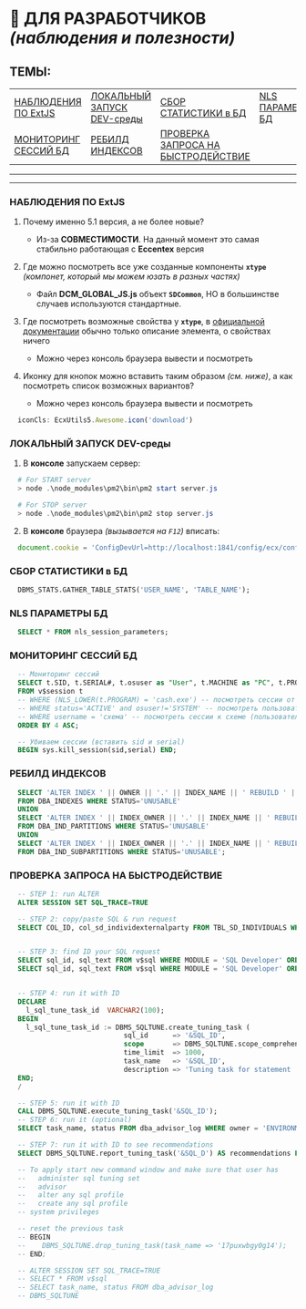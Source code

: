 # 🙏 ДЛЯ РАЗРАБОТЧИКОВ _(наблюдения и полезности)_

## ТЕМЫ:
|   |   |   |   |
|---|---|---|---|
| [НАБЛЮДЕНИЯ ПО ExtJS](https://github.com/CrappyCodeMaker/ECCENTEX-KNOWLEGE/blob/main/Content/13%20For%20developers/LifeHacks.md#%D0%BD%D0%B0%D0%B1%D0%BB%D1%8E%D0%B4%D0%B5%D0%BD%D0%B8%D1%8F-%D0%BF%D0%BE-extjs) | [ЛОКАЛЬНЫЙ ЗАПУСК DEV-среды](https://github.com/CrappyCodeMaker/ECCENTEX-KNOWLEGE/blob/main/Content/13%20For%20developers/LifeHacks.md#%D0%BB%D0%BE%D0%BA%D0%B0%D0%BB%D1%8C%D0%BD%D1%8B%D0%B9-%D0%B7%D0%B0%D0%BF%D1%83%D1%81%D0%BA-dev-%D1%81%D1%80%D0%B5%D0%B4%D1%8B) | [СБОР СТАТИСТИКИ в БД](https://github.com/CrappyCodeMaker/ECCENTEX-KNOWLEGE/blob/main/Content/13%20For%20developers/LifeHacks.md#%D1%81%D0%B1%D0%BE%D1%80-%D1%81%D1%82%D0%B0%D1%82%D0%B8%D1%81%D1%82%D0%B8%D0%BA%D0%B8-%D0%B2-%D0%B1%D0%B4) | [NLS ПАРАМЕТРЫ БД](https://github.com/CrappyCodeMaker/ECCENTEX-KNOWLEGE/blob/main/Content/13%20For%20developers/LifeHacks.md#nls-%D0%BF%D0%B0%D1%80%D0%B0%D0%BC%D0%B5%D1%82%D1%80%D1%8B-%D0%B1%D0%B4) |
| [МОНИТОРИНГ СЕССИЙ БД](https://github.com/CrappyCodeMaker/ECCENTEX-KNOWLEGE/blob/main/Content/13%20For%20developers/LifeHacks.md#%D0%BC%D0%BE%D0%BD%D0%B8%D1%82%D0%BE%D1%80%D0%B8%D0%BD%D0%B3-%D1%81%D0%B5%D1%81%D1%81%D0%B8%D0%B9-%D0%B1%D0%B4) | [РЕБИЛД ИНДЕКСОВ](https://github.com/CrappyCodeMaker/ECCENTEX-KNOWLEGE/blob/main/Content/13%20For%20developers/LifeHacks.md#%D1%80%D0%B5%D0%B1%D0%B8%D0%BB%D0%B4-%D0%B8%D0%BD%D0%B4%D0%B5%D0%BA%D1%81%D0%BE%D0%B2) | [ПРОВЕРКА ЗАПРОСА НА БЫСТРОДЕЙСТВИЕ](https://github.com/CrappyCodeMaker/ECCENTEX-KNOWLEGE/blob/main/Content/13%20For%20developers/LifeHacks.md#%D0%BF%D1%80%D0%BE%D0%B2%D0%B5%D1%80%D0%BA%D0%B0-%D0%B7%D0%B0%D0%BF%D1%80%D0%BE%D1%81%D0%B0-%D0%BD%D0%B0-%D0%B1%D1%8B%D1%81%D1%82%D1%80%D0%BE%D0%B4%D0%B5%D0%B9%D1%81%D1%82%D0%B2%D0%B8%D0%B5) |   |

---
---

### НАБЛЮДЕНИЯ ПО ExtJS

1. Почему именно 5.1 версия, а не более новые?
    * Из-за **СОВМЕСТИМОСТИ**. На данный момент это самая стабильно работающая с **Eccentex** версия

1. Где можно посмотреть все уже созданные компоненты **`xtype`** _(компонет, который мы можем юзать в разных частях)_
    * Файл **DCM_GLOBAL_JS.js** объект **`SDCommon`**, НО в большинстве случаев используются стандартные.

1. Где посмотреть возможные свойства у **`xtype`**, в [официальной документации](https://docs.sencha.com/extjs/5.1.1/index.html) обычно только описание элемента, о свойствах ничего
    * Можно через консоль браузера вывести и посмотреть

1. Иконку для кнопок можно вставить таким образом _(см. ниже)_, а как посмотреть список возможных вариантов?
    * Можно через консоль браузера вывести и посмотреть
```JavaScript
  iconCls: EcxUtils5.Awesome.icon('download')
```


### ЛОКАЛЬНЫЙ ЗАПУСК DEV-среды

1. В **консоле** запускаем сервер:
```PowerShell
  # For START server
  > node .\node_modules\pm2\bin\pm2 start server.js

  # For STOP server
  > node .\node_modules\pm2\bin\pm2 stop server.js
```
2. В **консоле** браузера _(вызывается на `F12`)_ вписать:
```JavaScript
  document.cookie = 'ConfigDevUrl=http://localhost:1841/config/ecx/config-dev-nores.js'
```

### СБОР СТАТИСТИКИ в БД
```SQL
  DBMS_STATS.GATHER_TABLE_STATS('USER_NAME', 'TABLE_NAME');
```
### NLS ПАРАМЕТРЫ БД
```SQL
  SELECT * FROM nls_session_parameters;
```
### МОНИТОРИНГ СЕССИЙ БД

```SQL
  -- Мониторинг сессий
  SELECT t.SID, t.SERIAL#, t.osuser as "User", t.MACHINE as "PC", t.PROGRAM as "Program"
  FROM v$session t
  -- WHERE (NLS_LOWER(t.PROGRAM) = 'cash.exe') -- посмотреть сессии от программы cash.exe
  -- WHERE status='ACTIVE' and osuser!='SYSTEM' -- посмотреть пользовательские сессии
  -- WHERE username = 'схема' -- посмотреть сессии к схеме (пользователь)
  ORDER BY 4 ASC;

  -- Убиваем сессии (вставить sid и serial)
  BEGIN sys.kill_session(sid,serial) END;
```

### РЕБИЛД ИНДЕКСОВ
```SQL
  SELECT 'ALTER INDEX ' || OWNER || '.' || INDEX_NAME || ' REBUILD ' || ' TABLESPACE ' || TABLESPACE_NAME || ';'
  FROM DBA_INDEXES WHERE STATUS='UNUSABLE'
  UNION
  SELECT 'ALTER INDEX ' || INDEX_OWNER || '.' || INDEX_NAME || ' REBUILD PARTITION ' || PARTITION_NAME || ' TABLESPACE ' || TABLESPACE_NAME || ';'
  FROM DBA_IND_PARTITIONS WHERE STATUS='UNUSABLE'
  UNION
  SELECT 'ALTER INDEX ' || INDEX_OWNER || '.' || INDEX_NAME || ' REBUILD SUBPARTITION '||SUBPARTITION_NAME|| ' TABLESPACE ' || TABLESPACE_NAME || ';'
  FROM DBA_IND_SUBPARTITIONS WHERE STATUS='UNUSABLE';
```

### ПРОВЕРКА ЗАПРОСА НА БЫСТРОДЕЙСТВИЕ
```SQL
  -- STEP 1: run ALTER
  ALTER SESSION SET SQL_TRACE=TRUE

  -- STEP 2: copy/paste SQL & run request
  SELECT COL_ID, col_sd_individexternalparty FROM TBL_SD_INDIVIDUALS WHERE COL_PERSONID = '92547876652';


  -- STEP 3: find ID your SQL request
  SELECT sql_id, sql_text FROM v$sql WHERE MODULE = 'SQL Developer' ORDER BY last_active_time DESC;
  SELECT sql_id, sql_text FROM v$sql WHERE MODULE = 'SQL Developer' ORDER BY last_load_time DESC;


  -- STEP 4: run it with ID
  DECLARE
    l_sql_tune_task_id  VARCHAR2(100);
  BEGIN
    l_sql_tune_task_id := DBMS_SQLTUNE.create_tuning_task (
                            sql_id      => '&SQL_ID',
                            scope       => DBMS_SQLTUNE.scope_comprehensive,
                            time_limit  => 1000,
                            task_name   => '&SQL_ID',
                            description => 'Tuning task for statement ' || '&SQL_ID');
  END;
  /

  -- STEP 5: run it with ID
  CALL DBMS_SQLTUNE.execute_tuning_task('&SQL_ID');
  -- STEP 6: run it (optional)
  SELECT task_name, status FROM dba_advisor_log WHERE owner = 'ENVIRONMENT';

  -- STEP 7: run it with ID to see recommendations
  SELECT DBMS_SQLTUNE.report_tuning_task('&SQL_D') AS recommendations FROM dual;

  -- To apply start new command window and make sure that user has
  --   administer sql tuning set
  --   advisor
  --   alter any sql profile
  --   create any sql profile
  -- system privileges

  -- reset the previous task
  -- BEGIN
  -- 	DBMS_SQLTUNE.drop_tuning_task(task_name => '17puxwbgy0g14');
  -- END;

  -- ALTER SESSION SET SQL_TRACE=TRUE
  -- SELECT * FROM v$sql
  -- SELECT task_name, status FROM dba_advisor_log
  -- DBMS_SQLTUNE
```